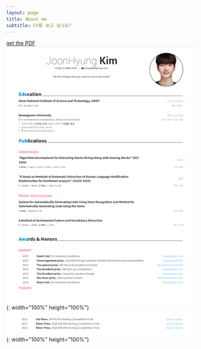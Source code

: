 ```yaml
---
layout: page
title: About me
subtitle: CV를 보고 싶나요?
---
```



[get the PDF](/assets/Awesome_CV.pdf)
![자소서](/assets/img/resume.PNG){: width="100%" height="100%"}
![자소서2](/assets/img/resume2.PNG){: width="100%" height="100%"}


